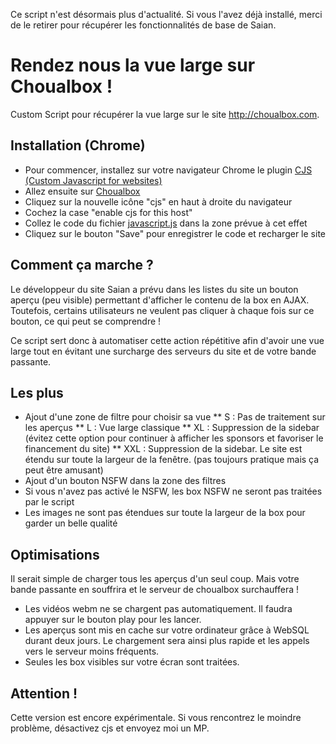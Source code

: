 Ce script n'est désormais plus d'actualité. Si vous l'avez déjà installé, merci de le retirer pour récupérer les fonctionnalités de base de Saian.


# Rendez nous la vue large sur Choualbox !

Custom Script pour récupérer la vue large sur le site http://choualbox.com.

## Installation (Chrome)

* Pour commencer, installez sur votre navigateur Chrome le plugin [CJS (Custom Javascript for websites)](https://chrome.google.com/webstore/detail/custom-javascript-for-web/poakhlngfciodnhlhhgnaaelnpjljija)
* Allez ensuite sur [Choualbox](http://choualbox.com)
* Cliquez sur la nouvelle icône "cjs" en haut à droite du navigateur
* Cochez la case "enable cjs for this host"
* Collez le code du fichier [javascript.js](https://raw.githubusercontent.com/nosval/choualbox-vuelarge/master/javascript.js) dans la zone prévue à cet effet
* Cliquez sur le bouton "Save" pour enregistrer le code et recharger le site

## Comment ça marche ?

Le développeur du site Saian a prévu dans les listes du site un bouton aperçu (peu visible) permettant d'afficher le contenu de la box en AJAX. Toutefois, certains utilisateurs ne veulent pas cliquer à chaque fois sur ce bouton, ce qui peut se comprendre !

Ce script sert donc à automatiser cette action répétitive afin d'avoir une vue large tout en évitant une surcharge des serveurs du site et de votre bande passante.

## Les plus

* Ajout d'une zone de filtre pour choisir sa vue
** S : Pas de traitement sur les aperçus
** L : Vue large classique
** XL : Suppression de la sidebar (évitez cette option pour continuer à afficher les sponsors et favoriser le financement du site)
** XXL : Suppression de la sidebar. Le site est étendu sur toute la largeur de la fenêtre. (pas toujours pratique mais ça peut être amusant)
* Ajout d'un bouton NSFW dans la zone des filtres
* Si vous n'avez pas activé le NSFW, les box NSFW ne seront pas traitées par le script
* Les images ne sont pas étendues sur toute la largeur de la box pour garder un belle qualité

## Optimisations

Il serait simple de charger tous les aperçus d'un seul coup. Mais votre bande passante en souffrira et le serveur de choualbox surchauffera ! 

* Les vidéos webm ne se chargent pas automatiquement. Il faudra appuyer sur le bouton play pour les lancer. 
* Les aperçus sont mis en cache sur votre ordinateur grâce à WebSQL durant deux jours. Le chargement sera ainsi plus rapide et les appels vers le serveur moins fréquents.
* Seules les box visibles sur votre écran sont traitées.

## Attention !

Cette version est encore expérimentale. Si vous rencontrez le moindre problème, désactivez cjs et envoyez moi un MP.